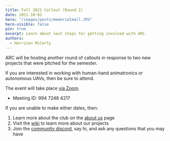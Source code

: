 ```yaml
---
title: Fall 2021 Callout (Round 2)
date: 2021-10-02
hero: "/images/posts/memorialmall.JPG"
hero-visible: false
pin: true
excerpt: Learn about next steps for getting involved with ARC.
authors:
  - Harrison McCarty
---
```


ARC will be hosting another round of callouts in response to two new projects that were pitched for the semester.

If you are interested in working with human-hand animatronics or autonomous UAVs, then be sure to attend.

The event will take place [via Zoom](https://purdue-edu.zoom.us/j/99472484217).
- Meeting ID: 994 7248 4217

If you are unable to make either dates, then:
1. Learn more about the club on the [about us](https://www.purduearc.com/post/about/) page
2. Visit the [wiki](https://wiki.purduearc.com/) to learn more about our projects
3. Join the [community discord](https://discord.gg/xPJfDaztvS), say hi, and ask any questions that you may have

